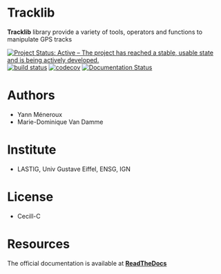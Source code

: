 
# Tracklib
**Tracklib** library provide a variety of tools, operators and functions to manipulate GPS tracks

[![Project Status: Active – The project has reached a stable, usable state and is being actively developed.](https://www.repostatus.org/badges/latest/active.svg)](https://www.repostatus.org/#active)
[![build status](https://travis-ci.org/umrlastig/tracklib.svg?branch=main)](https://travis-ci.org/umrlastig/tracklib)
[![codecov](https://codecov.io/gh/umrlastig/tracklib/branch/main/graph/badge.svg?token=pHLaV21j2O)](https://codecov.io/gh/umrlastig/tracklib)
[![Documentation Status](https://readthedocs.org/projects/tracklib/badge/?version=latest)](https://tracklib.readthedocs.io/en/latest/?badge=latest)


# Authors
- Yann Méneroux
- Marie-Dominique Van Damme


# Institute
- LASTIG, Univ Gustave Eiffel, ENSG, IGN


# License
- Cecill-C


# Resources

The official documentation is available at **[ReadTheDocs](https://tracklib.readthedocs.io)**






